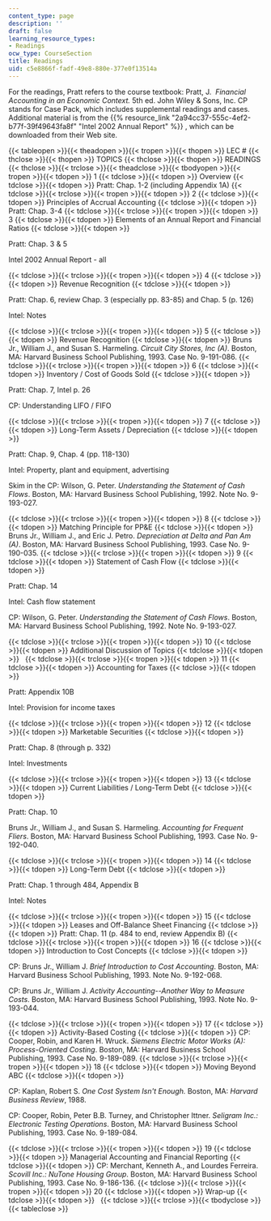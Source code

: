 ```yaml
---
content_type: page
description: ''
draft: false
learning_resource_types:
- Readings
ocw_type: CourseSection
title: Readings
uid: c5e8866f-fadf-49e8-880e-377e0f13514a
---
```

For the readings, Pratt refers to the course textbook: Pratt, J.  *Financial Accounting in an Economic Context.* 5th ed. John Wiley & Sons, Inc. CP stands for Case Pack, which includes supplemental readings and cases. Additional material is from the {{% resource_link "2a94cc37-555c-4ef2-b77f-39f49643fa8f" "Intel 2002 Annual Report" %}} , which can be downloaded from their Web site.

{{< tableopen >}}{{< theadopen >}}{{< tropen >}}{{< thopen >}}
LEC #
{{< thclose >}}{{< thopen >}}
TOPICS
{{< thclose >}}{{< thopen >}}
READINGS
{{< thclose >}}{{< trclose >}}{{< theadclose >}}{{< tbodyopen >}}{{< tropen >}}{{< tdopen >}}
1
{{< tdclose >}}{{< tdopen >}}
Overview
{{< tdclose >}}{{< tdopen >}}
Pratt: Chap. 1-2 (including Appendix 1A)
{{< tdclose >}}{{< trclose >}}{{< tropen >}}{{< tdopen >}}
2
{{< tdclose >}}{{< tdopen >}}
Principles of Accrual Accounting
{{< tdclose >}}{{< tdopen >}}
Pratt: Chap. 3-4
{{< tdclose >}}{{< trclose >}}{{< tropen >}}{{< tdopen >}}
3
{{< tdclose >}}{{< tdopen >}}
Elements of an Annual Report and Financial Ratios
{{< tdclose >}}{{< tdopen >}}

Pratt: Chap. 3 & 5

Intel 2002 Annual Report - all

{{< tdclose >}}{{< trclose >}}{{< tropen >}}{{< tdopen >}}
4
{{< tdclose >}}{{< tdopen >}}
Revenue Recognition
{{< tdclose >}}{{< tdopen >}}

Pratt: Chap. 6, review Chap. 3 (especially pp. 83-85) and Chap. 5 (p. 126)

Intel: Notes

{{< tdclose >}}{{< trclose >}}{{< tropen >}}{{< tdopen >}}
5
{{< tdclose >}}{{< tdopen >}}
Revenue Recognition
{{< tdclose >}}{{< tdopen >}}
Bruns Jr., William J., and Susan S. Harmeling. *Circuit City Stores, Inc (A)*. Boston, MA: Harvard Business School Publishing, 1993. Case No. 9-191-086.
{{< tdclose >}}{{< trclose >}}{{< tropen >}}{{< tdopen >}}
6
{{< tdclose >}}{{< tdopen >}}
Inventory / Cost of Goods Sold
{{< tdclose >}}{{< tdopen >}}

Pratt: Chap. 7, Intel p. 26

CP: Understanding LIFO / FIFO

{{< tdclose >}}{{< trclose >}}{{< tropen >}}{{< tdopen >}}
7
{{< tdclose >}}{{< tdopen >}}
Long-Term Assets / Depreciation
{{< tdclose >}}{{< tdopen >}}

Pratt: Chap. 9, Chap. 4 (pp. 118-130)

Intel: Property, plant and equipment, advertising

Skim in the CP: Wilson, G. Peter. *Understanding the Statement of Cash Flows*. Boston, MA: Harvard Business School Publishing, 1992. Note No. 9-193-027.

{{< tdclose >}}{{< trclose >}}{{< tropen >}}{{< tdopen >}}
8
{{< tdclose >}}{{< tdopen >}}
Matching Principle for PP&E
{{< tdclose >}}{{< tdopen >}}
Bruns Jr., William J., and Eric J. Petro. *Depreciation at Delta and Pan Am (A)*. Boston, MA: Harvard Business School Publishing, 1993. Case No. 9-190-035.
{{< tdclose >}}{{< trclose >}}{{< tropen >}}{{< tdopen >}}
9
{{< tdclose >}}{{< tdopen >}}
Statement of Cash Flow
{{< tdclose >}}{{< tdopen >}}

Pratt: Chap. 14

Intel: Cash flow statement

CP: Wilson, G. Peter. *Understanding the Statement of Cash Flows*. Boston, MA: Harvard Business School Publishing, 1992. Note No. 9-193-027.

{{< tdclose >}}{{< trclose >}}{{< tropen >}}{{< tdopen >}}
10
{{< tdclose >}}{{< tdopen >}}
Additional Discussion of Topics
{{< tdclose >}}{{< tdopen >}}
 
{{< tdclose >}}{{< trclose >}}{{< tropen >}}{{< tdopen >}}
11
{{< tdclose >}}{{< tdopen >}}
Accounting for Taxes
{{< tdclose >}}{{< tdopen >}}

Pratt: Appendix 10B

Intel: Provision for income taxes

{{< tdclose >}}{{< trclose >}}{{< tropen >}}{{< tdopen >}}
12
{{< tdclose >}}{{< tdopen >}}
Marketable Securities
{{< tdclose >}}{{< tdopen >}}

Pratt: Chap. 8 (through p. 332)

Intel: Investments

{{< tdclose >}}{{< trclose >}}{{< tropen >}}{{< tdopen >}}
13
{{< tdclose >}}{{< tdopen >}}
Current Liabilities / Long-Term Debt
{{< tdclose >}}{{< tdopen >}}

Pratt: Chap. 10

Bruns Jr., William J., and Susan S. Harmeling. *Accounting for Frequent Fliers*. Boston, MA: Harvard Business School Publishing, 1993. Case No. 9-192-040.

{{< tdclose >}}{{< trclose >}}{{< tropen >}}{{< tdopen >}}
14
{{< tdclose >}}{{< tdopen >}}
Long-Term Debt
{{< tdclose >}}{{< tdopen >}}

Pratt: Chap. 1 through 484, Appendix B

Intel: Notes

{{< tdclose >}}{{< trclose >}}{{< tropen >}}{{< tdopen >}}
15
{{< tdclose >}}{{< tdopen >}}
Leases and Off-Balance Sheet Financing
{{< tdclose >}}{{< tdopen >}}
Pratt: Chap. 11 (p. 484 to end, review Appendix B)
{{< tdclose >}}{{< trclose >}}{{< tropen >}}{{< tdopen >}}
16
{{< tdclose >}}{{< tdopen >}}
Introduction to Cost Concepts
{{< tdclose >}}{{< tdopen >}}

CP: Bruns Jr., William J. *Brief Introduction to Cost Accounting*. Boston, MA: Harvard Business School Publishing, 1993. Note No. 9-192-068.

CP: Bruns Jr., William J. *Activity Accounting--Another Way to Measure Costs*. Boston, MA: Harvard Business School Publishing, 1993. Note No. 9-193-044.

{{< tdclose >}}{{< trclose >}}{{< tropen >}}{{< tdopen >}}
17
{{< tdclose >}}{{< tdopen >}}
Activity-Based Costing
{{< tdclose >}}{{< tdopen >}}
CP: Cooper, Robin, and Karen H. Wruck. *Siemens Electric Motor Works (A): Process-Oriented Costing*. Boston, MA: Harvard Business School Publishing, 1993. Case No. 9-189-089.
{{< tdclose >}}{{< trclose >}}{{< tropen >}}{{< tdopen >}}
18
{{< tdclose >}}{{< tdopen >}}
Moving Beyond ABC
{{< tdclose >}}{{< tdopen >}}

CP: Kaplan, Robert S. *One Cost System Isn't Enough.* Boston, MA: *Harvard Business Review*, 1988.

CP: Cooper, Robin, Peter B.B. Turney, and Christopher Ittner. *Seligram Inc.: Electronic Testing Operations*. Boston, MA: Harvard Business School Publishing, 1993. Case No. 9-189-084.

{{< tdclose >}}{{< trclose >}}{{< tropen >}}{{< tdopen >}}
19
{{< tdclose >}}{{< tdopen >}}
Managerial Accounting and Financial Reporting
{{< tdclose >}}{{< tdopen >}}
CP: Merchant, Kenneth A., and Lourdes Ferreira. *Scovill Inc.: NuTone Housing Group*. Boston, MA: Harvard Business School Publishing, 1993. Case No. 9-186-136.
{{< tdclose >}}{{< trclose >}}{{< tropen >}}{{< tdopen >}}
20
{{< tdclose >}}{{< tdopen >}}
Wrap-up
{{< tdclose >}}{{< tdopen >}}
 
{{< tdclose >}}{{< trclose >}}{{< tbodyclose >}}{{< tableclose >}}